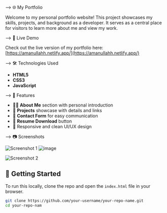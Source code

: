 --> 🌐 My Portfolio

Welcome to my personal portfolio website! This project showcases my skills, projects, and background as a developer. It serves as a central place for visitors to learn more about me and view my work.

--> 🔗 Live Demo

Check out the live version of my portfolio here: [https://amanullahh.netlify.app/](https://amanullahh.netlify.app/)

--> 🛠️ Technologies Used

- **HTML5**
- **CSS3**
- **JavaScript**

--> 📁 Features

- 👨‍💻 **About Me** section with personal introduction
- 💼 **Projects** showcase with details and links
- 📧 **Contact Form** for easy communication
- 📜 **Resume Download** button
- 🎨 Responsive and clean UI/UX design

--> 📷 Screenshots

![Screenshot 1](path-to-your-screenshot-1.png)
![image](https://github.com/user-attachments/assets/82c466ee-1396-454b-86f0-28e320cb3e75)

![Screenshot 2](path-to-your-screenshot-2.png)

## 🚀 Getting Started

To run this locally, clone the repo and open the `index.html` file in your browser.

```bash
git clone https://github.com/your-username/your-repo-name.git
cd your-repo-nam
